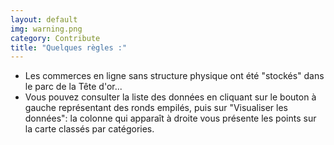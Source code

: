 ```yaml
---
layout: default
img: warning.png
category: Contribute
title: "Quelques règles :"
---
```

  - Les commerces en ligne sans structure physique ont été "stockés" dans le parc de la Tête d'or...
  - Vous pouvez consulter la liste des données en cliquant sur le bouton à gauche représentant des ronds empilés, puis sur "Visualiser les données": la colonne qui apparaît à droite vous présente les points sur la carte classés par catégories.